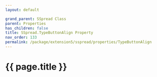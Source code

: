 ```yaml
---
layout: default

grand_parent: SSpread Class
parent: Properties
has_children: false
title: SSpread.TypeButtonAlign Property
nav_order: 133
permalink: /package/extension5/sspread/properties/TypeButtonAlign
---
```

# {{ page.title }}